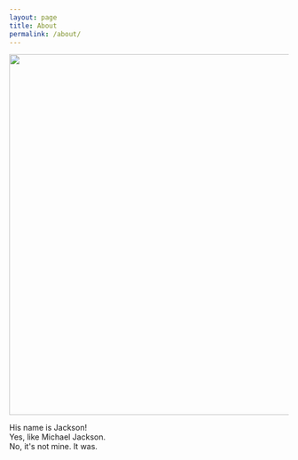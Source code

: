 ```yaml
---
layout: page
title: About
permalink: /about/
---
```


<img src="pictures/MeAndJackson.jpg" width="650"> <br/>

His name is Jackson! <br/> Yes, like Michael Jackson. <br/> No, it's not mine. It was. 


